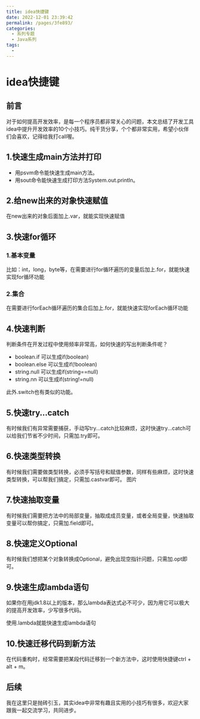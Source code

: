 ```yaml
---
title: idea快捷键
date: 2022-12-01 23:39:42
permalink: /pages/3fe893/
categories:
  - 系列专题
  - Java系列
tags:
  - 
---
```

# idea快捷键

## 前言

对于如何提高开发效率，是每一个程序员都非常关心的问题，本文总结了开发工具idea中提升开发效率的10个小技巧。纯干货分享，个个都非常实用，希望小伙伴们会喜欢，记得给我打call喔。

## 1.快速生成main方法并打印

- 用psvm命令能快速生成main方法。
- 用sout命令能快速生成打印方法System.out.println。

## 2.给new出来的对象快速赋值

在new出来的对象后面加上.var，就能实现快速赋值

## 3.快速for循环

### 1.基本变量

比如：int，long，byte等，在需要进行for循环遍历的变量后加上.for，就能快速实现for循环功能

### 2.集合

在需要进行forEach循环遍历的集合后加上.for，就能快速实现forEach循环功能

## 4.快速判断

判断条件在开发过程中使用频率非常高，如何快速的写出判断条件呢？

- boolean.if 可以生成if(boolean)
- boolean.else 可以生成if(!boolean)
- string.null 可以生成if(string==null)
- string.nn 可以生成if(string!=null)

此外.switch也有类似的功能。

## 5.快速try...catch

有时候我们有异常需要捕获，手动写try...catch比较麻烦，这时快速try...catch可以给我们节省不少时间，只需加.try即可。

## 6.快速类型转换

有时候我们需要做类型转换，必须手写括号和赋值参数，同样有些麻烦，这时快速类型转换，可以帮我们搞定，只需加.castvar即可。 图片

## 7.快速抽取变量

有时候我们需要把方法中的局部变量，抽取成成员变量，或者全局变量，快速抽取变量可以帮你搞定，只需加.field即可。

## 8.快速定义Optional

有时候我们想把某个对象转换成Optional，避免出现空指针问题，只需加.opt即可。

## 9.快速生成lambda语句

如果你在用jdk1.8以上的版本，那么lambda表达式必不可少，因为用它可以极大的提高开发效率，少写很多代码。

使用.lambda就能快速生成lambda语句

## 10.快速迁移代码到新方法

在代码重构时，经常需要把某段代码迁移到一个新方法中，这时使用快捷键ctrl + alt + m。

## 后续

我在这里只是抛砖引玉，其实idea中非常有趣且实用的小技巧有很多，欢迎大家跟我一起交流学习，共同进步。